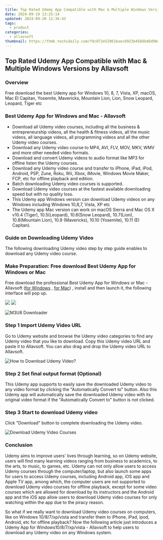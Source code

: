 ```yaml
---
title: Top Rated Udemy App Compatible with Mac & Multiple Windows Versions by Allavsoft
date: 2024-09-19 13:25:14
updated: 2024-09-20 12:36:43
tags:
  - product
categories:
  - allavsoft
thumbnail: https://thmb.techidaily.com/fdc872e52961baec6923b458dbd6d98e67f3ed40f9ab2afdf7e0f1b821a0cc59.jpg
---
```


## Top Rated Udemy App Compatible with Mac & Multiple Windows Versions by Allavsoft

### Overview

Free download the best Udemy app for Windows 10, 8, 7, Vista, XP, macOS, Mac El Capitan, Yosemite, Mavericks, Mountain Lion, Lion, Snow Leopard, Leopard, Tiger etc

### Best Udemy App for Windows and Mac - Allavsoft

* Download all Udemy video courses, including all the business & entrepreneurship videos, all the health & fitness videos, all the music videos, all language videos, all programming videos and all the other Udemy video courses.
* Download any Udemy video course to MP4, AVI, FLV, MOV, MKV, WMV and more other needed video formats.
* Download and convert Udemy videos to audio format like MP3 for offline listen the Udemy courses.
* Download any Udemy video course and transfer to iPhone, iPad, iPod, Android, PSP, Zune, Roku, Wii, Xbox, iMovie, Windows Movie Maker, FCP, etc for offline playback and edition.
* Batch downloading Udemy video courses is supported.
* Download Udemy video courses at the fastest available downloading speed but with no quality loss.
* This Udemy app Windows version can download Udemy videos on any Windows including Windows 10,8,7, Vista, XP etc
* The Udemy app Mac version can work on macOS Sierra and Mac OS X v10.4 (Tiger), 10.5(Leopard), 10.6(Snow Leopard), 10.7(Lion), 10.8(Mountain Lion), 10.9 (Mavericks), 10.10 (Yosemite), 10.11 (El Capitan).

### Guide on Downloading Udemy Video

The following downloading Udemy video step by step guide enables to download any Udemy video course.

### Make Preparation: Free download Best Udemy App for Windows or Mac

Free download the professional Best Udemy App for Windows or Mac - Allavsoft ([for Windows](https://tools.techidaily.com/allavsoft/products/) , [for Mac](https://tools.techidaily.com/allavsoft/products/)) , install and then launch it, the following interface will pop up.

[![](https://www.allavsoft.com/how-to/../images/how-to/free-download-win.jpg)](https://tools.techidaily.com/allavsoft/products/) [![](https://www.allavsoft.com/how-to/../images/how-to/free-download-mac.jpg)](https://tools.techidaily.com/allavsoft/products/)

![M3U8 Downloader](https://www.allavsoft.com/how-to/../images/allavsoft/screen-shot-600.jpg)

### Step 1 Import Udemy Video URL

Go to Udemy website and browse the Udemy video categories to find any Udemy video that you like to download. Copy this Udemy video URL and paste it to Allavsoft. You can also drag and drop the Udemy video URL to Allavsoft.

![How to Download Udemy Video?](https://www.allavsoft.com/how-to/../images/how-to/download-rtmp-video/download-rtmp-video.jpg)

### Step 2 Set final output format (Optional)

This Udemy app supports to easily save the downloaded Udemy video to any video format by clicking the "Automatically Convert to" button. Also this Udemy app will automatically save the downloaded Udemy video with its original video format if the "Automatically Convert to" button is not clicked.

### Step 3 Start to download Udemy video

Click "Download" button to complete downloading the Udemy video.

![Download Udemy Video Courses](https://www.allavsoft.com/how-to/../images/how-to/download-udemy-videos/download-udemy-videos.jpg)

### Conclusion

Udemy aims to improve users' lives through learning, so on Udemy website, users will find many learning videos ranging from business to academics, to the arts, to music, to games, etc. Udemy can not only allow users to access Udemy courses through the computer/laptop, but also launch some apps for users to access Udemy courses, including Android app, iOS app and Apple TV app, among which, the computer users are not supported to download Udemy video courses for offline playback, except for some video courses which are allowed for download by its instructors and the Android app and the iOS app allow users to download Udemy video courses for only watching within the app due to the piracy reason.

So what if we really want to download Udemy video courses on computers, like on Windows 10/8/7/xp/vista and transfer them to iPhone, iPad, ipod, Android, etc for offline playback? Now the following article just introduces a Udemy App for Windows10/8/7/xp/vista - Allavsoft to help users to download any Udemy video on any Windows system.

<ins class="adsbygoogle"
     style="display:block"
     data-ad-format="autorelaxed"
     data-ad-client="ca-pub-7571918770474297"
     data-ad-slot="1223367746"></ins>



<ins class="adsbygoogle"
     style="display:block"
     data-ad-client="ca-pub-7571918770474297"
     data-ad-slot="8358498916"
     data-ad-format="auto"
     data-full-width-responsive="true"></ins>
